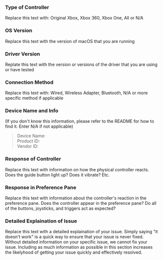 ### Type of Controller
Replace this text with: Original Xbox, Xbox 360, Xbox One, All or N/A

### OS Version
Replace this text with the version of macOS that you are running

### Driver Version
Replate this text with the version or versions of the driver that you are using or have tested

### Connection Method
Replace this text with: Wired, Wireless Adapter, Bluetooth, N/A or more specific method if applicable

### Device Name and Info
(If you don't know this information, please refer to the README for how to find it. Enter N/A if not applicable)
>Device Name:
<br/>Product ID:
<br/>Vendor ID:

### Response of Controller
Replace this text with information on how the physical controller reacts. Does the guide button light up? Does it vibrate? Etc.

### Response in Preference Pane
Replace this text with information about the controller's reaction in the preference pane. Does the controller appear in the preference pane? Do all of the buttons, joysticks, and triggers act as expected?

### Detailed Explaination of Issue
Replace this text with a detailed explaination of your issue. Simply saying "it doesn't work" is a quick way to ensure that your issue is never fixed. Without detailed information on your specific issue, we cannot fix your issue. Including as much information as possible in this section increases the likelyhood of getting your issue quickly and effectively resolved.
